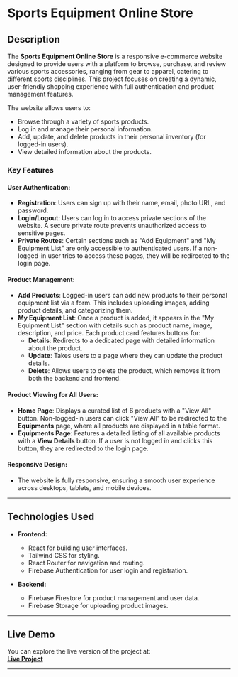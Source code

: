 # Sports Equipment Online Store

## Description

The **Sports Equipment Online Store** is a responsive e-commerce website designed to provide users with a platform to browse, purchase, and review various sports accessories, ranging from gear to apparel, catering to different sports disciplines. This project focuses on creating a dynamic, user-friendly shopping experience with full authentication and product management features. 

The website allows users to:
- Browse through a variety of sports products.
- Log in and manage their personal information.
- Add, update, and delete products in their personal inventory (for logged-in users).
- View detailed information about the products.
  
### **Key Features**

#### **User Authentication:**
- **Registration**: Users can sign up with their name, email, photo URL, and password.
- **Login/Logout**: Users can log in to access private sections of the website. A secure private route prevents unauthorized access to sensitive pages.
- **Private Routes**: Certain sections such as "Add Equipment" and "My Equipment List" are only accessible to authenticated users. If a non-logged-in user tries to access these pages, they will be redirected to the login page.

#### **Product Management:**
- **Add Products**: Logged-in users can add new products to their personal equipment list via a form. This includes uploading images, adding product details, and categorizing them.
- **My Equipment List**: Once a product is added, it appears in the "My Equipment List" section with details such as product name, image, description, and price. Each product card features buttons for:
  - **Details**: Redirects to a dedicated page with detailed information about the product.
  - **Update**: Takes users to a page where they can update the product details.
  - **Delete**: Allows users to delete the product, which removes it from both the backend and frontend.
  
#### **Product Viewing for All Users:**
- **Home Page**: Displays a curated list of 6 products with a "View All" button. Non-logged-in users can click "View All" to be redirected to the **Equipments** page, where all products are displayed in a table format.
- **Equipments Page**: Features a detailed listing of all available products with a **View Details** button. If a user is not logged in and clicks this button, they are redirected to the login page.

#### **Responsive Design:**
- The website is fully responsive, ensuring a smooth user experience across desktops, tablets, and mobile devices.

---

## Technologies Used

- **Frontend:**
  - React for building user interfaces.
  - Tailwind CSS for styling.
  - React Router for navigation and routing.
  - Firebase Authentication for user login and registration.
  
- **Backend:**
  - Firebase Firestore for product management and user data.
  - Firebase Storage for uploading product images.

---

## Live Demo

You can explore the live version of the project at:  
[**Live Project**](https://equisports-d7611.web.app/)

---

